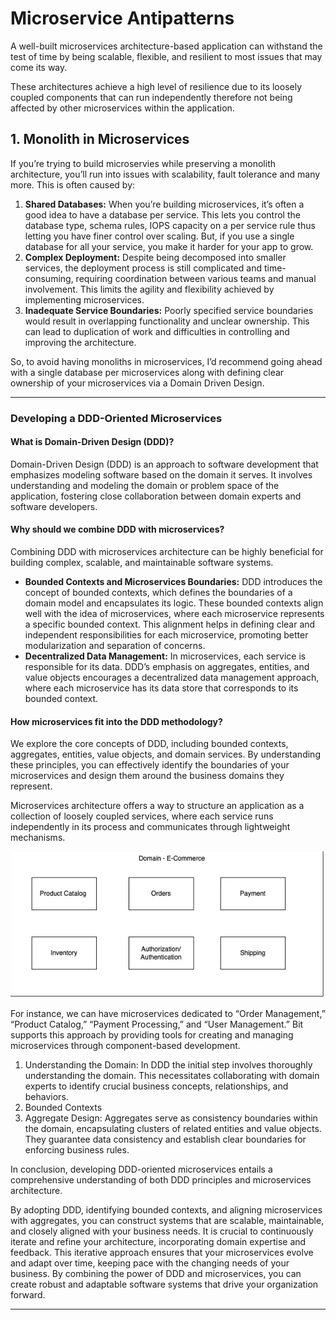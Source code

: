 # Microservice Antipatterns

A well-built microservices architecture-based application can withstand the test of time by being scalable, flexible, and resilient to most issues that may come its way.

These architectures achieve a high level of resilience due to its loosely coupled components that can run independently therefore not being affected by other microservices within the application.

## 1. Monolith in Microservices

If you’re trying to build microservies while preserving a monolith architecture, you’ll run into issues with scalability, fault tolerance and many more. This is often caused by:

1. **Shared Databases:** When you’re building microservices, it’s often a good idea to have a database per service. This lets you control the database type, schema rules, IOPS capacity on a per service rule thus letting you have finer control over scaling. But, if you use a single database for all your service, you make it harder for your app to grow.
2. **Complex Deployment:** Despite being decomposed into smaller services, the deployment process is still complicated and time-consuming, requiring coordination between various teams and manual involvement. This limits the agility and flexibility achieved by implementing microservices.
3. **Inadequate Service Boundaries:** Poorly specified service boundaries would result in overlapping functionality and unclear ownership. This can lead to duplication of work and difficulties in controlling and improving the architecture.

So, to avoid having monoliths in microservices, I’d recommend going ahead with a single database per microservices along with defining clear ownership of your microservices via a Domain Driven Design.

<hr>

### Developing a DDD-Oriented Microservices

#### **What is Domain-Driven Design (DDD)?**

Domain-Driven Design (DDD) is an approach to software development that emphasizes modeling software based on the domain it serves. It involves understanding and modeling the domain or problem space of the application, fostering close collaboration between domain experts and software developers.

#### **Why should we combine DDD with microservices?**

Combining DDD with microservices architecture can be highly beneficial for building complex, scalable, and maintainable software systems.

- **Bounded Contexts and Microservices Boundaries:** DDD introduces the concept of bounded contexts, which defines the boundaries of a domain model and encapsulates its logic. These bounded contexts align well with the idea of microservices, where each microservice represents a specific bounded context. This alignment helps in defining clear and independent responsibilities for each microservice, promoting better modularization and separation of concerns.
- **Decentralized Data Management:** In microservices, each service is responsible for its data. DDD’s emphasis on aggregates, entities, and value objects encourages a decentralized data management approach, where each microservice has its data store that corresponds to its bounded context.

#### **How microservices fit into the DDD methodology?**

We explore the core concepts of DDD, including bounded contexts, aggregates, entities, value objects, and domain services. By understanding these principles, you can effectively identify the boundaries of your microservices and design them around the business domains they represent.

Microservices architecture offers a way to structure an application as a collection of loosely coupled services, where each service runs independently in its process and communicates through lightweight mechanisms.

![alt text](./assets/domain-ecom.png)

For instance, we can have microservices dedicated to “Order Management,” “Product Catalog,” “Payment Processing,” and “User Management.” Bit supports this approach by providing tools for creating and managing microservices through component-based development.

1. Understanding the Domain: In DDD the initial step involves thoroughly understanding the domain. This necessitates collaborating with domain experts to identify crucial business concepts, relationships, and behaviors.
2. Bounded Contexts
3. Aggregate Design: Aggregates serve as consistency boundaries within the domain, encapsulating clusters of related entities and value objects. They guarantee data consistency and establish clear boundaries for enforcing business rules.

In conclusion, developing DDD-oriented microservices entails a comprehensive understanding of both DDD principles and microservices architecture.

By adopting DDD, identifying bounded contexts, and aligning microservices with aggregates, you can construct systems that are scalable, maintainable, and closely aligned with your business needs. It is crucial to continuously iterate and refine your architecture, incorporating domain expertise and feedback. This iterative approach ensures that your microservices evolve and adapt over time, keeping pace with the changing needs of your business. By combining the power of DDD and microservices, you can create robust and adaptable software systems that drive your organization forward.

<hr>
